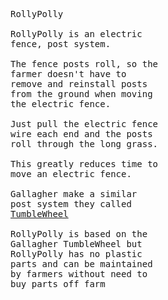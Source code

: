 <pre>
RollyPolly

RollyPolly is an electric
fence, post system.

The fence posts roll, so the
farmer doesn't have to 
remove and reinstall posts
from the ground when moving
the electric fence.

Just pull the electric fence
wire each end and the posts 
roll through the long grass.

This greatly reduces time to
move an electric fence.

Gallagher make a similar 
post system they called
<a
href="https://www.gallagher.eu/en_export/installation-fence-spider"
target="_new">TumbleWheel</a>

RollyPolly is based on the
Gallagher TumbleWheel but 
RollyPolly has no plastic
parts and can be maintained
by farmers without need to 
buy parts off farm 


























</pre>
